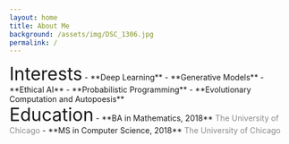 ```yaml
---
layout: home
title: About Me
background: /assets/img/DSC_1306.jpg
permalink: /
---
```


<div class="row"> 
<div class="col-sm-6" markdown = "1">
  <font size="6">Interests</font>
  - **Deep Learning**
  - **Generative Models**
  - **Ethical AI**
  - **Probabilistic Programming**
  - **Evolutionary Computation and Autopoesis**
</div>
<div class="col-sm-6" markdown = "1"> 
  <font size="6">Education</font>
  - **BA in Mathematics, 2018**  
  <span style="opacity:0.5">The University of Chicago</span>
  - **MS in Computer Science, 2018**  
  <span style="opacity:0.5">The University of Chicago</span>
</div>
</div>


